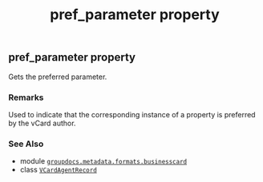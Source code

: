 ﻿---
title: pref_parameter property
second_title: GroupDocs.Metadata for Python via .NET API References
description: 
type: docs
url: /python-net/groupdocs.metadata.formats.businesscard/vcardagentrecord/pref_parameter/
is_root: false
weight: 190
---

## pref_parameter property


Gets the preferred parameter.

### Remarks 


Used to indicate that the corresponding instance of a property is preferred by the vCard author.

### See Also
* module [`groupdocs.metadata.formats.businesscard`](../../)
* class [`VCardAgentRecord`](/metadata/python-net/groupdocs.metadata.formats.businesscard/vcardagentrecord)
